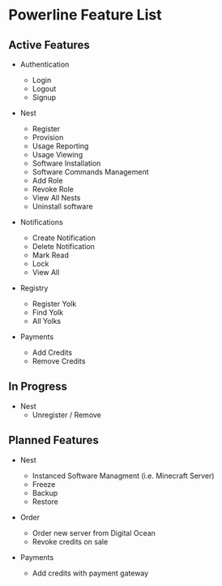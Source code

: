 # Powerline Feature List

## Active Features
* Authentication
    * Login
    * Logout
    * Signup


* Nest
    * Register
    * Provision
    * Usage Reporting
    * Usage Viewing
    * Software Installation
    * Software Commands Management
    * Add Role
    * Revoke Role
    * View All Nests
    * Uninstall software

* Notifications
    * Create Notification
    * Delete Notification
    * Mark Read
    * Lock
    * View All


* Registry
    * Register Yolk
    * Find Yolk
    * All Yolks


* Payments
    * Add Credits
    * Remove Credits


## In Progress

* Nest
    * Unregister / Remove

    
## Planned Features
* Nest
    * Instanced Software Managment (i.e. Minecraft Server)
    * Freeze
    * Backup
    * Restore


* Order
    * Order new server from Digital Ocean
    * Revoke credits on sale


* Payments
    * Add credits with payment gateway
